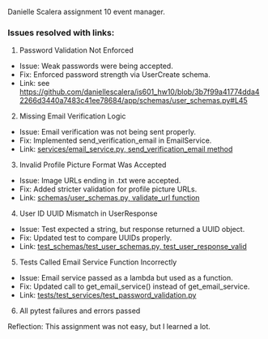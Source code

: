 Danielle Scalera assignment 10 event manager. 

### Issues resolved with links: 
1. Password Validation Not Enforced
  - Issue: Weak passwords were being accepted.
  - Fix: Enforced password strength via UserCreate schema.
  - Link: see https://github.com/daniellescalera/is601_hw10/blob/3b7f99a41774dda42266d3440a7483c41ee78684/app/schemas/user_schemas.py#L45 

2. Missing Email Verification Logic
  - Issue: Email verification was not being sent properly.
  - Fix: Implemented send_verification_email in EmailService.
  - Link: [services/email_service.py, send_verification_email method](https://github.com/daniellescalera/is601_hw10/blob/3b7f99a41774dda42266d3440a7483c41ee78684/app/services/email_service.py#L31)

3. Invalid Profile Picture Format Was Accepted
  - Issue: Image URLs ending in .txt were accepted.
  - Fix: Added stricter validation for profile picture URLs.
  - Link: [schemas/user_schemas.py, validate_url function](https://github.com/daniellescalera/is601_hw10/blob/3b7f99a41774dda42266d3440a7483c41ee78684/app/schemas/user_schemas.py#L17)

4. User ID UUID Mismatch in UserResponse
  - Issue: Test expected a string, but response returned a UUID object.
  - Fix: Updated test to compare UUIDs properly.
  - Link: [test_schemas/test_user_schemas.py, test_user_response_valid](https://github.com/daniellescalera/is601_hw10/blob/3b7f99a41774dda42266d3440a7483c41ee78684/tests/test_schemas/test_user_schemas.py#L45)

5. Tests Called Email Service Function Incorrectly
  - Issue: Email service passed as a lambda but used as a function.
  - Fix: Updated call to get_email_service() instead of get_email_service.
  - Link: [tests/test_services/test_password_validation.py ](https://github.com/daniellescalera/is601_hw10/blob/3b7f99a41774dda42266d3440a7483c41ee78684/tests/test_services/test_password_validation.py)

6. All pytest failures and errors passed 

Reflection: 
This assignment was not easy, but I learned a lot. 